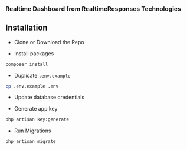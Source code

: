 ### Realtime Dashboard from RealtimeResponses Technologies

## Installation

* Clone or Download the Repo

* Install packages

```bash
composer install
```

* Duplicate `.env.example`

```bash
cp .env.example .env
```

* Update database credentials

* Generate app key

```bash
php artisan key:generate
```

* Run Migrations

```bash
php artisan migrate
```
